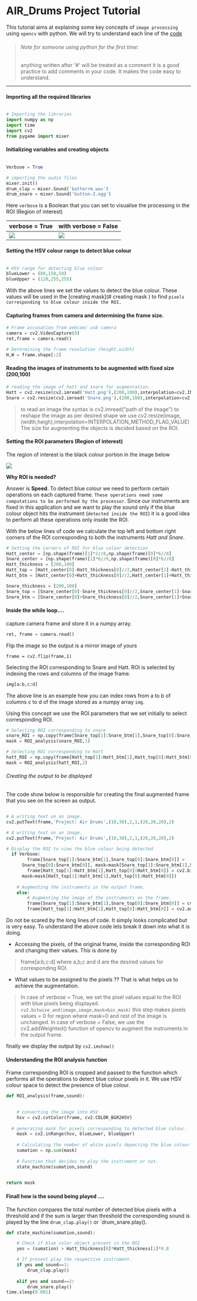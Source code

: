 # AIR_Drums Project Tutorial

This tutorial aims at explaining some key concepts of `image processing` using `opencv` with python.
We will try to understand each line of the [code](Air_Drums.py)

> ###### Note for someone using python for the first time:
> anything written after '#' will be treated as a comment 
> it is a good practice to add comments in your code. 
> It makes the code easy to understand.

---

#### Importing all the required libraries 
```python

# Importing the libraries 
import numpy as np
import time
import cv2
from pygame import mixer

````

####  Initializing variables and creating objects

```python

Verbsoe = True

# importing the audio files
mixer.init()
drum_clap = mixer.Sound('batterrm.wav')
drum_snare = mixer.Sound('button-2.ogg')

```

Here `verbose` is a Boolean that you can set to visualise the processing 
in the ROI (Region of interest)

verbose = True | with verbose = False
--- | ---
![](Images/image1999.jpg) | ![](Images/Image.png)


#### Setting the HSV colour range to detect blue colour

```python

# HSV range for detecting blue colour 
blueLower = (80,150,50)
blueUpper = (120,255,255)
```
With the above lines we set the values to detect the blue colour. 
These values will be used in the [creating mask](# creating mask ) to find 
`pixels corresponding to blue colour inside the ROI.`


#### Capturing frames from camera and determining the frame size. 

```python
# Frame accusation from webcam/ usb camera 
camera = cv2.VideoCapture(0)
ret,frame = camera.read()

# Determining the frame resolution (height,width)
H,W = frame.shape[:2]
```


#### Reading the images of instruments to be augmented with fixed size (200,100)

```python
# reading the image of hatt and snare for augmentation.
Hatt = cv2.resize(cv2.imread('Hatt.png'),(200,100),interpolation=cv2.INTER_CUBIC)
Snare = cv2.resize(cv2.imread('Snare.png'),(200,100),interpolation=cv2.INTER_CUBIC)
```
> to read an image the syntax is cv2.imread("path of the image")
> to reshape the image as per desired shape we use cv2.resize(image,(width,heigh),interpolation=INTERPOLATION_METHOD_FLAG_VALUE)
The size for augmenting the objects is decided based on the ROI.


#### Setting the ROI parameters (Region of interest)
The region of interest is the black colour portion in the image below

![](Images/image1999.jpg)

**Why ROI is needed?**

Answer is **Speed**.
To detect blue colour we need to perform certain operations on each captured frame. 
`These operations need some computations to be performed by the processor`.
Since our instruments are fixed in this application and we want to play the sound only
if the blue colour object hits the instrument (`detected inside the ROI`) it is a good idea
to perform all these operations only inside the ROI. 

With the below lines of code we calculate the top left and bottom right corners of the ROI 
corresponding to both the instruments *Hatt and Snare*. 
```python
# Setting the corners of ROI for blue colour detection
Hatt_center = [np.shape(frame)[1]*2//8,np.shape(frame)[0]*6//8]
Snare_center = [np.shape(frame)[1]*6//8,np.shape(frame)[0]*6//8]
Hatt_thickness = [200,100]
Hatt_top = [Hatt_center[0]-Hatt_thickness[0]//2,Hatt_center[1]-Hatt_thickness[1]//2]
Hatt_btm = [Hatt_center[0]+Hatt_thickness[0]//2,Hatt_center[1]+Hatt_thickness[1]//2]

Snare_thickness = [200,100]
Snare_top = [Snare_center[0]-Snare_thickness[0]//2,Snare_center[1]-Snare_thickness[1]//2]
Snare_btm = [Snare_center[0]+Snare_thickness[0]//2,Snare_center[1]+Snare_thickness[1]//2]
```


#### Inside the while loop....
capture camera frame and store it in a numpy array.
```python
ret, frame = camera.read()
```

Flip the image so the output is a mirror image of yours
```pyhton 
frame = cv2.flip(frame,1)
```

Selecting the ROI corresponding to Snare and Hatt.
ROI is selected by indexing the rows and columns of the image frame.
```python 
img[a:b,c:d] 
```
The above line is an example how you can index rows from a to b of columns c to d 
of the image stored as a numpy array `img`.

Using this concept we use the ROI parameters that we set initially to select corresponding ROI.
```python
# Selecting ROI corresponding to snare
snare_ROI = np.copy(frame[Snare_top[1]:Snare_btm[1],Snare_top[0]:Snare_btm[0]])
mask = ROI_analysis(snare_ROI,1)

# Selecting ROI corresponding to Hatt
hatt_ROI = np.copy(frame[Hatt_top[1]:Hatt_btm[1],Hatt_top[0]:Hatt_btm[0]])
mask = ROI_analysis(hatt_ROI,2)
```

###### Creating the output to be displayed
The code show below is responsible for creating the final augmented frame that you see on the screen as output.
```python

# A writing text on an image.
cv2.putText(frame,'Project: Air Drums',(10,30),2,1,(20,20,20),2)

# A writing text on an image.
cv2.putText(frame,'Project: Air Drums',(10,30),2,1,(20,20,20),2)

# Display the ROI to view the blue colour being detected
  if Verbsoe:
    	frame[Snare_top[1]:Snare_btm[1],Snare_top[0]:Snare_btm[0]] =    cv2.bitwise_and(frame[Snare_top[1]:Snare_btm[1],Snare_top[0]:Snare_btm[0]],frame[Snare_top[1]:Snare_btm[1],
      Snare_top[0]:Snare_btm[0]], mask=mask[Snare_top[1]:Snare_btm[1],Snare_top[0]:Snare_btm[0]])
    	frame[Hatt_top[1]:Hatt_btm[1],Hatt_top[0]:Hatt_btm[0]] = cv2.bitwise_and(frame[Hatt_top[1]:Hatt_btm[1],Hatt_top[0]:Hatt_btm[0]],frame[Hatt_top[1]:Hatt_btm[1],Hatt_top[0]:Hatt_btm[0]],
      mask=mask[Hatt_top[1]:Hatt_btm[1],Hatt_top[0]:Hatt_btm[0]])
    
    # Augmenting the instruments in the output frame.
    else:
    	# Augmenting the image of the instruments on the frame.
    	frame[Snare_top[1]:Snare_btm[1],Snare_top[0]:Snare_btm[0]] = cv2.addWeighted(Snare, 1, frame[Snare_top[1]:Snare_btm[1],Snare_top[0]:Snare_btm[0]], 1, 0)
    	frame[Hatt_top[1]:Hatt_btm[1],Hatt_top[0]:Hatt_btm[0]] = cv2.addWeighted(Hatt, 1, frame[Hatt_top[1]:Hatt_btm[1],Hatt_top[0]:Hatt_btm[0]], 1, 0)

```
Do not be scared by the long lines of code. It simply looks complicated but is very easy. 
To understand the above code lets break it down into what it is doing.
- Accessing the pixels, of the original frame, inside the corresponding ROI and changing their values. This is done by 
>frame[a:b,c:d] where a,b,c and d are the desired values for corresponding ROI.
- What values to be assigned to the pixels ?? That is what helps us to achieve the augmentation.
> In case of verbose = True, we set the pixel values equal to the ROI with blue pixels being displayed.
> `cv2.bitwise_and(image,image,mask=bin_mask)` this step makes pixels values = 0 for region where 
> mask=0 and rest of the image is unchanged. 
> In case of verbose = False, we use the cv2.addWeighted() function of opencv to augment the 
> instruments in the output frame.


finally we display the output by `cv2.imshow()`

#### Understanding the ROI analysis function
Frame corresponding ROI is cropped and passed to the function which performs all the operations to detect blue 
colour pixels in it. We use HSV colour space to detect the presence of blue colour. 

```python
def ROI_analysis(frame,sound):
	

	# converting the image into HSV
	hsv = cv2.cvtColor(frame, cv2.COLOR_BGR2HSV)
	
  # generating mask for pixels corresponding to detected blue colour.
	mask = cv2.inRange(hsv, blueLower, blueUpper)
	
	# Calculating the number of white pixels depecting the blue colour pixels in the ROI
	sumation = np.sum(mask)
	
	# Function that decides to play the instrument or not.
	state_machine(sumation,sound)

	
return mask
```

#### Finall how is the sound being played ....
The function compares the total number of detected blue pixels with a threshold 
and if the sum is larger than threshold the corresponding sound is 
played by the line `drum_clap.play()` or `drum_snare.play().

```python
def state_machine(sumation,sound):

	# Check if blue color object present in the ROI 	
	yes = (sumation) > Hatt_thickness[0]*Hatt_thickness[1]*0.8

	# If present play the respective instrument.
	if yes and sound==1:
		drum_clap.play()
		
	elif yes and sound==2:
		drum_snare.play()
time.sleep(0.001)

```
